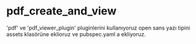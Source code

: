 # pdf_create_and_view

'pdf' ve 'pdf_viewer_plugin' pluginlerini kullanıyoruz
open sans yazı tipini assets klasörüne eklioruz ve pubspec.yaml a ekliyoruz.

